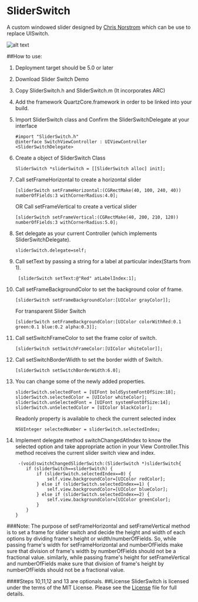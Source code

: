 SliderSwitch
============

A custom windowed slider designed by [Chris Norstrom](http://www.chrisnorstrom.com/2012/11/invention-multiple-choice-windowed-slider-ui/) which can be use to replace UISwitch.


![alt text](https://raw.github.com/torryharris/SliderSwitch/master/images/switchH.png "Logo Title Text 1")

##How to use:
1.  Deployment target should be 5.0 or later
2.  Download  Slider Switch Demo
3.  Copy SliderSwitch.h and SliderSwitch.m (It incorporates ARC)
4.  Add the framework QuartzCore.framework in order to be linked into your build.
5.  Import SliderSwitch class and Confirm the SliderSwitchDelegate at your interface

        #import "SliderSwitch.h"
        @interface SwitchViewController : UIViewController  <SliderSwitchDelegate>
        
6.  Create a object of SliderSwitch Class

        SliderSwitch *sliderSwitch = [[SliderSwitch alloc] init];
7.  Call setFrameHorizontal to create a horizontal slider

        [sliderSwitch setFrameHorizontal:(CGRectMake(40, 100, 240, 40)) numberOfFields:3 withCornerRadius:4.0];
    
    OR Call setFrameVertical to create a vertical slider

        [sliderSwitch setFrameVertical:(CGRectMake(40, 200, 210, 120)) numberOfFields:3 withCornerRadius:5.0];

8.  Set delegate as your current Controller (which implements SliderSwitchDelegate).

        sliderSwitch.delegate=self;

9. Call setText by passing a string for a label at particular index(Starts from 1).

        [sliderSwitch setText:@"Red" atLabelIndex:1];
10. Call setFrameBackgroundColor to set the background color of frame.
 
        [sliderSwitch setFrameBackgroundColor:[UIColor grayColor]];
        
    For transparent Slider Switch
   
        [sliderSwitch setFrameBackgroundColor:[UIColor colorWithRed:0.1 green:0.1 blue:0.2 alpha:0.3]];
11. Call setSwitchFrameColor to set the frame color of switch.

        [sliderSwitch setSwitchFrameColor:[UIColor whiteColor]];
12. Call setSwitchBorderWidth to set the border width of Switch.

        [sliderSwitch setSwitchBorderWidth:6.0];
        
13. You can change some of the newly added properties.

        sliderSwitch.selectedFont = [UIFont boldSystemFontOfSize:18];
        sliderSwitch.selectedColor = [UIColor whiteColor];
        sliderSwitch.unSelectedFont = [UIFont systemFontOfSize:14];
        sliderSwitch.unSelectedColor = [UIColor blackColor];
    
    Readonly property is available to check the current selected index
    	
		NSUInteger selectedNumber = sliderSwitch.selectedIndex;
              

14. Implement delegate method switchChangedAtIndex to know the selected option and take appropriate action in your View Controller.This method receives the current slider switch view and index.

         -(void)switchChangedSliderSwitch:(SliderSwitch *)sliderSwitch{
            if (sliderSwitch==sliderSwitch) {
                if (sliderSwitch.selectedIndex==0) {
                    self.view.backgroundColor=[UIColor redColor];
                } else if (sliderSwitch.selectedIndex==1) {
                    self.view.backgroundColor=[UIColor blueColor];
                } else if (sliderSwitch.selectedIndex==2) {
                    self.view.backgroundColor=[UIColor greenColor];
                }
            } 
        }

###Note:
The purpose of setFrameHorizontal and setFrameVertical method is to set a frame for slider switch and decide the height and width of each options by dividing frame's height or width/numberOfFields. So,
while passing frame's width for  setFrameHorizontal   and numberOfFields make sure that division of frame's width by numberOfFields should not be a fractional value. similarly, while passing frame's height for  setFrameVertical   and numberOfFields make sure that division of frame's  height by numberOfFields should not be a fractional value.

####Steps 10,11,12 and 13 are optionals.
##License
SliderSwitch is licensed under the terms of the MIT License. Please see the [License](https://github.com/torryharris/SliderSwitch/blob/master/License) file for full details.
